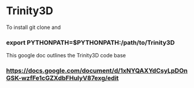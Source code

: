# Trinity3D

To install git clone and 

### export PYTHONPATH=$PYTHONPATH:/path/to/Trinity3D

This google doc outlines the Trinity3D code base

### https://docs.google.com/document/d/1xNYQAXYdCsyLpDOnGSK-wzfFe1cGZXdbFHulyV87exg/edit
